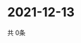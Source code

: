 # 2021-12-13
  共 0条

  <!-- BEGIN -->
  <!-- 最后更新时间Mon Dec 13 2021 23:03:31 GMT+0000 (Coordinated Universal Time) -->
  
  <!-- END -->
  
  